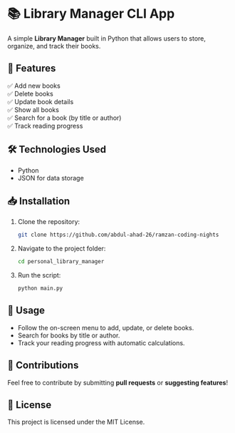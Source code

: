 # 📚 Library Manager CLI App  

A simple **Library Manager** built in Python that allows users to store, organize, and track their books.  

## 🚀 Features  
✅ Add new books  
✅ Delete books  
✅ Update book details  
✅ Show all books  
✅ Search for a book (by title or author)  
✅ Track reading progress  

## 🛠️ Technologies Used  
- Python  
- JSON for data storage  

## 📥 Installation  
1. Clone the repository:  
   ```bash
   git clone https://github.com/abdul-ahad-26/ramzan-coding-nights
   ```
2. Navigate to the project folder:  
   ```bash
   cd personal_library_manager
   ```
3. Run the script:  
   ```bash
   python main.py
   ```

## 📝 Usage  
- Follow the on-screen menu to add, update, or delete books.  
- Search for books by title or author.  
- Track your reading progress with automatic calculations.  

## 🤝 Contributions  
Feel free to contribute by submitting **pull requests** or **suggesting features**!  

## 📜 License  
This project is licensed under the MIT License.  


